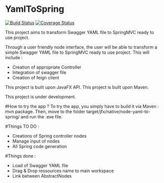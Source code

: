 # YamlToSpring

[![Build Status](https://travis-ci.org/ldalzotto/YamlToSpring.png)](https://travis-ci.org/ldalzotto/YamlToSpring)
[![Coverage Status](https://coveralls.io/repos/ldalzotto/YamlToSpring/badge.png?branch=master)](https://coveralls.io/r/ldalzotto/YamlToSpring?branch=master)


This project aims to transform Swagger YAML file to SpringMVC ready to use project.

Through a user friendly node interface, the user will be able to transform a simple Swagger YAML file to SpringMVC ready to use project.
This will include :
* Creation of appropriate Controller
* Integration of swagger file
* Creation of feign client

This project is built upon JavaFX API.
This project is built upon Maven.

This project is under development.

#How to try the app ?
To try the app, you simply have to build it via Maven : mvn package.
Then, move to the folder target/jfx/native/node-yaml-to-spring/ and run the .exe file.

#Things TO DO :
* Creations of Spring controller nodes
* Manage input of nodes
* All Spring code generation

#Things done :
* Load of Swagger YAML file
* Drag & Drop ressources name to main workspace
* Link between AbstractNodes
